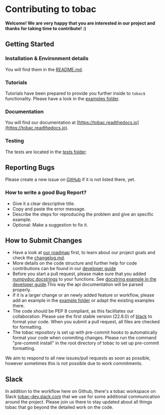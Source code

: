 # Contributing to tobac

__Welcome! We are very happy that you are interested in our project and thanks for taking time to contribute! :)__


## Getting Started
### Installation & Environment details
You will find them in the [README.md](https://github.com/tobac-project/tobac/blob/master/README.md).

### Tutorials
Tutorials have been prepared to provide you further inside to `tobac`s functionality. Please have a look in the 
[examples folder](https://github.com/tobac-project/tobac/tree/main/examples). 

### Documentation
You will find our documentation at [https://tobac.readthedocs.io](https://tobac.readthedocs.io).

### Testing
The tests are located in the [tests folder](https://github.com/climate-processes/tobac/tree/master/tobac/tests).

## Reporting Bugs
Please create a new issue on [GitHub](https://github.com/tobac-project/tobac/issues) if it is not listed there, yet.

### How to write a good Bug Report?
* Give it a clear descriptive title.
* Copy and paste the error message.
* Describe the steps for reproducing the problem and give an specific example.  
* Optional: Make a suggestion to fix it. 

## How to Submit Changes
* Have a look at [our roadmap](https://github.com/tobac-project/tobac-roadmap/blob/master/tobac-roadmap-main.md) first, 
to learn about our project goals and check the 
[changelog.md](https://github.com/tobac-project/tobac/blob/main/CHANGELOG.md).
* More details on the code structure and further help for code contributions can be found in our [developer 
guide](https://tobac.readthedocs.io/code_structure.html)
* Before you start a pull request, please make sure that you added [numpydoc 
docstrings](https://numpydoc.readthedocs.io/en/latest/format.html) to your 
functions. See [docstring example in the developer guide](https://tobac.readthedocs.io/contributing.html).This way the 
api documentation will be parsed properly.
* If it is a larger change or an newly added feature or workflow, please add an example in the [example 
folder](https://github.com/tobac-project/tobac/tree/main/examples) or adapt the existing examples there.
* The code should be PEP 8 compliant, as this facilitates our collaboration. Please use the first stable version (22.6.0) of [black](https://black.readthedocs.io/en/stable/) to format your code. When you submit a pull request, all files are checked for formatting.
* The tobac repository is set up with pre-commit hooks to automatically format your code when commiting changes. Please run the command "pre-commit install" in the root directory of tobac to set up pre-commit formatting.

We aim to respond to all new issues/pull requests as soon as possible, however sometimes this is not possible due to work commitments.



## Slack
In addition to the workflow here on Github, there's a tobac workspace on Slack [tobac-dev.slack.com](tobac-dev.slack.com) that we use for some additional communication around the project. Please join us there to stay updated about all things tobac that go beyond the detailed work on the code.

